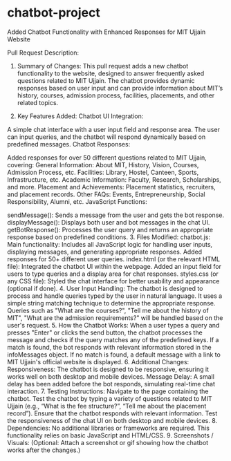 # chatbot-project
Added Chatbot Functionality with Enhanced Responses for MIT Ujjain Website

Pull Request Description:
1. Summary of Changes:
This pull request adds a new chatbot functionality to the website, designed to answer frequently asked questions related to MIT Ujjain. The chatbot provides dynamic responses based on user input and can provide information about MIT’s history, courses, admission process, facilities, placements, and other related topics.

2. Key Features Added:
Chatbot UI Integration:

A simple chat interface with a user input field and response area.
The user can input queries, and the chatbot will respond dynamically based on predefined messages.
Chatbot Responses:

Added responses for over 50 different questions related to MIT Ujjain, covering:
General Information: About MIT, History, Vision, Courses, Admission Process, etc.
Facilities: Library, Hostel, Canteen, Sports, Infrastructure, etc.
Academic Information: Faculty, Research, Scholarships, and more.
Placement and Achievements: Placement statistics, recruiters, and placement records.
Other FAQs: Events, Entrepreneurship, Social Responsibility, Alumni, etc.
JavaScript Functions:

sendMessage(): Sends a message from the user and gets the bot response.
displayMessage(): Displays both user and bot messages in the chat UI.
getBotResponse(): Processes the user query and returns an appropriate response based on predefined conditions.
3. Files Modified:
chatbot.js:
Main functionality: Includes all JavaScript logic for handling user inputs, displaying messages, and generating appropriate responses.
Added responses for 50+ different user queries.
index.html (or the relevant HTML file):
Integrated the chatbot UI within the webpage.
Added an input field for users to type queries and a display area for chat responses.
styles.css (or any CSS file):
Styled the chat interface for better usability and appearance (optional if done).
4. User Input Handling:
The chatbot is designed to process and handle queries typed by the user in natural language. It uses a simple string matching technique to determine the appropriate response.
Queries such as "What are the courses?", "Tell me about the history of MIT", "What are the admission requirements?" will be handled based on the user's request.
5. How the Chatbot Works:
When a user types a query and presses "Enter" or clicks the send button, the chatbot processes the message and checks if the query matches any of the predefined keys.
If a match is found, the bot responds with relevant information stored in the infoMessages object.
If no match is found, a default message with a link to MIT Ujjain's official website is displayed.
6. Additional Changes:
Responsiveness: The chatbot is designed to be responsive, ensuring it works well on both desktop and mobile devices.
Message Delay: A small delay has been added before the bot responds, simulating real-time chat interaction.
7. Testing Instructions:
Navigate to the page containing the chatbot.
Test the chatbot by typing a variety of questions related to MIT Ujjain (e.g., “What is the fee structure?”, “Tell me about the placement record”).
Ensure that the chatbot responds with relevant information.
Test the responsiveness of the chat UI on both desktop and mobile devices.
8. Dependencies:
No additional libraries or frameworks are required. This functionality relies on basic JavaScript and HTML/CSS.
9. Screenshots / Visuals:
(Optional: Attach a screenshot or gif showing how the chatbot works after the changes.)

